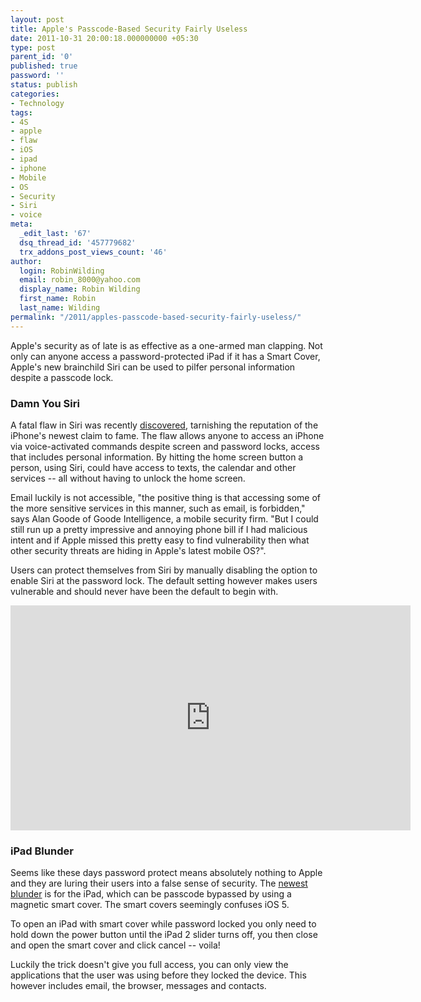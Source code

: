 ```yaml
---
layout: post
title: Apple's Passcode-Based Security Fairly Useless
date: 2011-10-31 20:00:18.000000000 +05:30
type: post
parent_id: '0'
published: true
password: ''
status: publish
categories:
- Technology
tags:
- 4S
- apple
- flaw
- iOS
- ipad
- iphone
- Mobile
- OS
- Security
- Siri
- voice
meta:
  _edit_last: '67'
  dsq_thread_id: '457779682'
  trx_addons_post_views_count: '46'
author:
  login: RobinWilding
  email: robin_8000@yahoo.com
  display_name: Robin Wilding
  first_name: Robin
  last_name: Wilding
permalink: "/2011/apples-passcode-based-security-fairly-useless/"
---
```

<p>Apple's security as of late is as effective as a one-armed man clapping. Not only can anyone access a password-protected iPad if it has a Smart Cover, Apple's new brainchild Siri can be used to pilfer personal information despite a passcode lock. </p>
<h3>Damn You Siri</h3>
<p>A fatal flaw in Siri was recently <a href="http://nakedsecurity.sophos.com/2011/10/19/siri-iphone-4s-unlocked/">discovered</a>, tarnishing the reputation of the iPhone's newest claim to fame. The flaw allows anyone to access an iPhone via voice-activated commands despite screen and password locks, access that includes personal information. By hitting the home screen button a person, using Siri, could have access to texts, the calendar and other services -- all without having to unlock the home screen.</p>
<p>Email luckily is not accessible, "the positive thing is that accessing some of the more sensitive services in this manner, such as email, is forbidden," says Alan Goode of Goode Intelligence, a mobile security firm. "But I could still run up a pretty impressive and annoying phone bill if I had malicious intent and if Apple missed this pretty easy to find vulnerability then what other security threats are hiding in Apple's latest mobile OS?".</p>
<p>Users can protect themselves from Siri by manually disabling the option to enable Siri at the password lock. The default setting however makes users vulnerable and should never have been the default to begin with.</p>

<p><iframe width="640" height="360" src="http://www.youtube.com/embed/NLgQ22naQhE?hd=1" frameborder="0" allowfullscreen></iframe></p>
<h3>iPad Blunder</h3>
<p>Seems like these days password protect means absolutely nothing to Apple and they are luring their users into a false sense of security. The <a href="http://www.dailymail.co.uk/sciencetech/article-2052752/iPad-2-iOS-5-password-glitch-means-hackers-gain-access-pulling-cover-off.html">newest blunder</a> is for the iPad, which can be passcode bypassed by using a magnetic smart cover. The smart covers seemingly confuses iOS 5.</p>
<p>To open an iPad with smart cover while password locked you only need to hold down the power button until the iPad 2 slider turns off, you then close and open the smart cover and click cancel -- voila! </p>
<p>Luckily the trick doesn't give you full access, you can only view the applications that the user was using before they locked the device. This however includes email, the browser, messages and contacts.</p>
